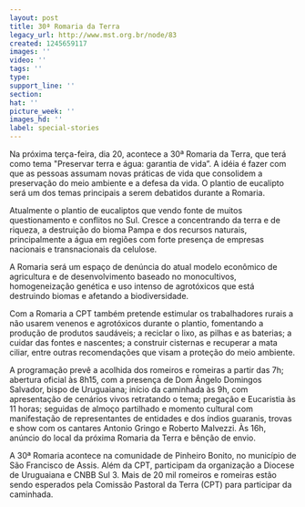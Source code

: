 ```yaml
---
layout: post
title: 30ª Romaria da Terra
legacy_url: http://www.mst.org.br/node/83
created: 1245659117
images: ''
video: ''
tags: ''
type: 
support_line: ''
section: 
hat: ''
picture_week: ''
images_hd: ''
label: special-stories
---
```

Na próxima terça-feira, dia 20, acontece a 30ª Romaria da Terra, que terá como tema "Preservar terra e água: garantia de vida”. A idéia é fazer com que as pessoas assumam novas práticas de vida que consolidem a preservação do meio ambiente e a defesa da vida. O plantio de eucalipto será um dos temas principais a serem debatidos durante a Romaria.

Atualmente o plantio de eucaliptos que vendo fonte de muitos questionamento e conflitos no Sul. Cresce a concentrando da terra e de riqueza, a destruição do bioma Pampa e dos recursos naturais, principalmente a água em regiões com forte presença de empresas nacionais e transnacionais da celulose. 

A Romaria será um espaço de denúncia do atual modelo econômico de agricultura e de desenvolvimento baseado no monocultivos, homogeneização genética e uso intenso de agrotóxicos que está destruindo biomas e afetando a biodiversidade.

Com a Romaria a CPT também pretende estimular os trabalhadores rurais a não usarem venenos e agrotóxicos durante o plantio, fomentando a produção de produtos saudáveis; a reciclar o lixo, as pilhas e as baterias; a cuidar das fontes e nascentes; a construir cisternas e recuperar a mata ciliar, entre outras recomendações que visam a proteção do meio ambiente. 

A programação prevê a acolhida dos romeiros e romeiras a partir das 7h; abertura oficial às 8h15, com a presença de Dom Ângelo Domingos Salvador, bispo de Uruguaiana; início da caminhada às 9h, com apresentação de cenários vivos retratando o tema; pregação e Eucaristia às 11 horas; seguidas de almoço partilhado e momento cultural com manifestação de representantes de entidades e dos índios guaranis, trovas e show com os cantares Antonio Gringo e Roberto Malvezzi. Às 16h, anúncio do local da próxima Romaria da Terra e bênção de envio.

A 30ª Romaria acontece na comunidade de Pinheiro Bonito, no município de São Francisco de Assis. Além da CPT, participam da organização a Diocese de Uruguaiana e CNBB Sul 3. Mais de 20 mil romeiros e romeiras estão sendo esperados pela Comissão Pastoral da Terra (CPT) para participar da caminhada.
